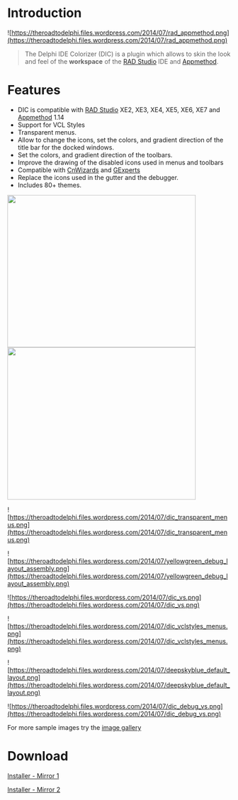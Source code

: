# Introduction #

![https://theroadtodelphi.files.wordpress.com/2014/07/rad_appmethod.png](https://theroadtodelphi.files.wordpress.com/2014/07/rad_appmethod.png)

> The Delphi IDE Colorizer (DIC) is a plugin which allows to skin the look and feel of the **workspace** of the  <a href='http://www.embarcadero.com/kr/products/delphi'>RAD Studio</a> IDE and <a href='http://www.appmethod.com/'>Appmethod</a>.


# Features #

  * DIC is compatible with <a href='http://www.embarcadero.com/kr/products/delphi'>RAD Studio</a> XE2, XE3, XE4, XE5, XE6, XE7 and <a href='http://www.appmethod.com/'>Appmethod</a> 1.14
  * Support for VCL Styles
  * Transparent menus.
  * Allow to change the icons, set the colors, and gradient direction of the title bar for the docked windows.
  * Set the colors, and gradient direction of the toolbars.
  * Improve the drawing of the disabled icons used in menus and toolbars
  * Compatible with <a href='http://www.cnpack.org/index.php?lang=en'>CnWizards</a> and <a href='http://www.gexperts.org'>GExperts</a>
  * Replace the icons used in the gutter and the debugger.
  * Includes 80+ themes.


<a href='http://www.youtube.com/watch?feature=player_embedded&v=DMTsIBceNWk' target='_blank'><img src='http://img.youtube.com/vi/DMTsIBceNWk/0.jpg' width='425' height=344 /></a>
<a href='http://www.youtube.com/watch?feature=player_embedded&v=_AYKSjI1CVg' target='_blank'><img src='http://img.youtube.com/vi/_AYKSjI1CVg/0.jpg' width='425' height=344 /></a>

![https://theroadtodelphi.files.wordpress.com/2014/07/dic_transparent_menus.png](https://theroadtodelphi.files.wordpress.com/2014/07/dic_transparent_menus.png)

![https://theroadtodelphi.files.wordpress.com/2014/07/yellowgreen_debug_layout_assembly.png](https://theroadtodelphi.files.wordpress.com/2014/07/yellowgreen_debug_layout_assembly.png)

![https://theroadtodelphi.files.wordpress.com/2014/07/dic_vs.png](https://theroadtodelphi.files.wordpress.com/2014/07/dic_vs.png)


![https://theroadtodelphi.files.wordpress.com/2014/07/dic_vclstyles_menus.png](https://theroadtodelphi.files.wordpress.com/2014/07/dic_vclstyles_menus.png)

![https://theroadtodelphi.files.wordpress.com/2014/07/deepskyblue_default_layout.png](https://theroadtodelphi.files.wordpress.com/2014/07/deepskyblue_default_layout.png)

![https://theroadtodelphi.files.wordpress.com/2014/07/dic_debug_vs.png](https://theroadtodelphi.files.wordpress.com/2014/07/dic_debug_vs.png)

For more sample images try the [image gallery](https://code.google.com/p/delphi-ide-theme-editor/wiki/DICGalleryVCLStyles)

# Download #

[Installer - Mirror 1](https://goo.gl/qtOSmK)

[Installer - Mirror 2](https://goo.gl/jUqmqe)